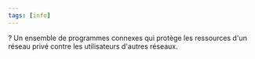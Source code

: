 ```yaml
---
tags: [info]
---
```


?
Un ensemble de programmes connexes qui protège les ressources d'un réseau privé contre les utilisateurs d'autres réseaux.